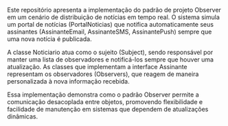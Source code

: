 Este repositório apresenta a implementação do padrão de projeto Observer em um cenário de distribuição de notícias em tempo real.
O sistema simula um portal de notícias (PortalNoticias) que notifica automaticamente seus assinantes (AssinanteEmail, AssinanteSMS, AssinantePush) sempre que uma nova notícia é publicada.

A classe Noticiario atua como o sujeito (Subject), sendo responsável por manter uma lista de observadores e notificá-los sempre que houver uma atualização.
As classes que implementam a interface Assinante representam os observadores (Observers), que reagem de maneira personalizada à nova informação recebida.

Essa implementação demonstra como o padrão Observer permite a comunicação desacoplada entre objetos, promovendo flexibilidade e facilidade de manutenção em sistemas que dependem de atualizações dinâmicas.
